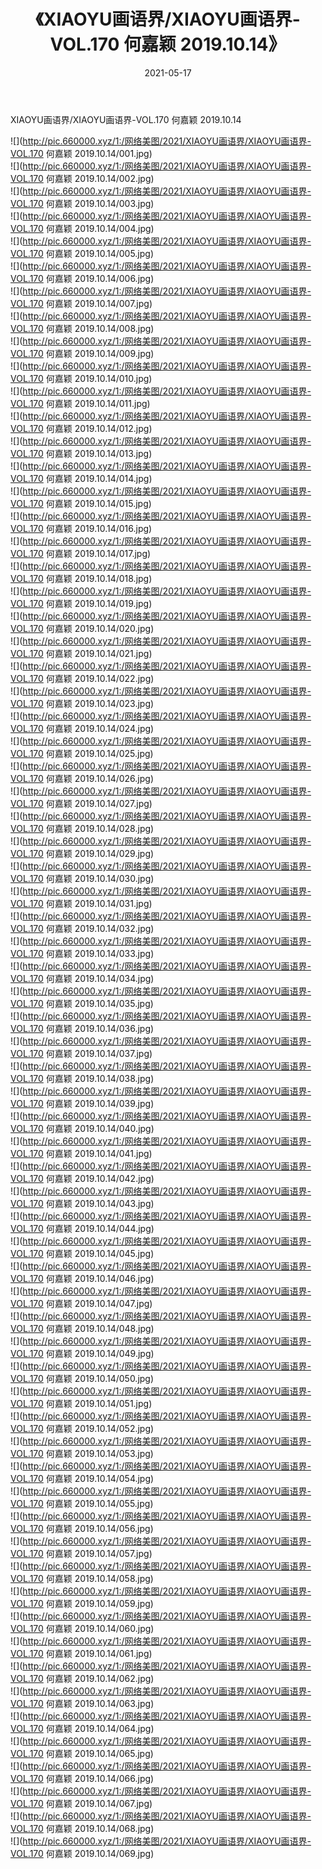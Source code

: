 ﻿---
layout: post
title:  《XIAOYU画语界/XIAOYU画语界-VOL.170 何嘉颖 2019.10.14》
date:   2021-05-17
img: http://pic.660000.xyz/1:/网络美图/2021/XIAOYU画语界/XIAOYU画语界-VOL.170 何嘉颖 2019.10.14/000.jpg
categories: [美女, 清纯, 唯美]
---

XIAOYU画语界/XIAOYU画语界-VOL.170 何嘉颖 2019.10.14

 ![](http://pic.660000.xyz/1:/网络美图/2021/XIAOYU画语界/XIAOYU画语界-VOL.170 何嘉颖 2019.10.14/001.jpg) <br>![](http://pic.660000.xyz/1:/网络美图/2021/XIAOYU画语界/XIAOYU画语界-VOL.170 何嘉颖 2019.10.14/002.jpg) <br>![](http://pic.660000.xyz/1:/网络美图/2021/XIAOYU画语界/XIAOYU画语界-VOL.170 何嘉颖 2019.10.14/003.jpg) <br>![](http://pic.660000.xyz/1:/网络美图/2021/XIAOYU画语界/XIAOYU画语界-VOL.170 何嘉颖 2019.10.14/004.jpg) <br>![](http://pic.660000.xyz/1:/网络美图/2021/XIAOYU画语界/XIAOYU画语界-VOL.170 何嘉颖 2019.10.14/005.jpg) <br>![](http://pic.660000.xyz/1:/网络美图/2021/XIAOYU画语界/XIAOYU画语界-VOL.170 何嘉颖 2019.10.14/006.jpg) <br>![](http://pic.660000.xyz/1:/网络美图/2021/XIAOYU画语界/XIAOYU画语界-VOL.170 何嘉颖 2019.10.14/007.jpg) <br>![](http://pic.660000.xyz/1:/网络美图/2021/XIAOYU画语界/XIAOYU画语界-VOL.170 何嘉颖 2019.10.14/008.jpg) <br>![](http://pic.660000.xyz/1:/网络美图/2021/XIAOYU画语界/XIAOYU画语界-VOL.170 何嘉颖 2019.10.14/009.jpg) <br>![](http://pic.660000.xyz/1:/网络美图/2021/XIAOYU画语界/XIAOYU画语界-VOL.170 何嘉颖 2019.10.14/010.jpg) <br>![](http://pic.660000.xyz/1:/网络美图/2021/XIAOYU画语界/XIAOYU画语界-VOL.170 何嘉颖 2019.10.14/011.jpg) <br>![](http://pic.660000.xyz/1:/网络美图/2021/XIAOYU画语界/XIAOYU画语界-VOL.170 何嘉颖 2019.10.14/012.jpg) <br>![](http://pic.660000.xyz/1:/网络美图/2021/XIAOYU画语界/XIAOYU画语界-VOL.170 何嘉颖 2019.10.14/013.jpg) <br>![](http://pic.660000.xyz/1:/网络美图/2021/XIAOYU画语界/XIAOYU画语界-VOL.170 何嘉颖 2019.10.14/014.jpg) <br>![](http://pic.660000.xyz/1:/网络美图/2021/XIAOYU画语界/XIAOYU画语界-VOL.170 何嘉颖 2019.10.14/015.jpg) <br>![](http://pic.660000.xyz/1:/网络美图/2021/XIAOYU画语界/XIAOYU画语界-VOL.170 何嘉颖 2019.10.14/016.jpg) <br>![](http://pic.660000.xyz/1:/网络美图/2021/XIAOYU画语界/XIAOYU画语界-VOL.170 何嘉颖 2019.10.14/017.jpg) <br>![](http://pic.660000.xyz/1:/网络美图/2021/XIAOYU画语界/XIAOYU画语界-VOL.170 何嘉颖 2019.10.14/018.jpg) <br>![](http://pic.660000.xyz/1:/网络美图/2021/XIAOYU画语界/XIAOYU画语界-VOL.170 何嘉颖 2019.10.14/019.jpg) <br>![](http://pic.660000.xyz/1:/网络美图/2021/XIAOYU画语界/XIAOYU画语界-VOL.170 何嘉颖 2019.10.14/020.jpg) <br>![](http://pic.660000.xyz/1:/网络美图/2021/XIAOYU画语界/XIAOYU画语界-VOL.170 何嘉颖 2019.10.14/021.jpg) <br>![](http://pic.660000.xyz/1:/网络美图/2021/XIAOYU画语界/XIAOYU画语界-VOL.170 何嘉颖 2019.10.14/022.jpg) <br>![](http://pic.660000.xyz/1:/网络美图/2021/XIAOYU画语界/XIAOYU画语界-VOL.170 何嘉颖 2019.10.14/023.jpg) <br>![](http://pic.660000.xyz/1:/网络美图/2021/XIAOYU画语界/XIAOYU画语界-VOL.170 何嘉颖 2019.10.14/024.jpg) <br>![](http://pic.660000.xyz/1:/网络美图/2021/XIAOYU画语界/XIAOYU画语界-VOL.170 何嘉颖 2019.10.14/025.jpg) <br>![](http://pic.660000.xyz/1:/网络美图/2021/XIAOYU画语界/XIAOYU画语界-VOL.170 何嘉颖 2019.10.14/026.jpg) <br>![](http://pic.660000.xyz/1:/网络美图/2021/XIAOYU画语界/XIAOYU画语界-VOL.170 何嘉颖 2019.10.14/027.jpg) <br>![](http://pic.660000.xyz/1:/网络美图/2021/XIAOYU画语界/XIAOYU画语界-VOL.170 何嘉颖 2019.10.14/028.jpg) <br>![](http://pic.660000.xyz/1:/网络美图/2021/XIAOYU画语界/XIAOYU画语界-VOL.170 何嘉颖 2019.10.14/029.jpg) <br>![](http://pic.660000.xyz/1:/网络美图/2021/XIAOYU画语界/XIAOYU画语界-VOL.170 何嘉颖 2019.10.14/030.jpg) <br>![](http://pic.660000.xyz/1:/网络美图/2021/XIAOYU画语界/XIAOYU画语界-VOL.170 何嘉颖 2019.10.14/031.jpg) <br>![](http://pic.660000.xyz/1:/网络美图/2021/XIAOYU画语界/XIAOYU画语界-VOL.170 何嘉颖 2019.10.14/032.jpg) <br>![](http://pic.660000.xyz/1:/网络美图/2021/XIAOYU画语界/XIAOYU画语界-VOL.170 何嘉颖 2019.10.14/033.jpg) <br>![](http://pic.660000.xyz/1:/网络美图/2021/XIAOYU画语界/XIAOYU画语界-VOL.170 何嘉颖 2019.10.14/034.jpg) <br>![](http://pic.660000.xyz/1:/网络美图/2021/XIAOYU画语界/XIAOYU画语界-VOL.170 何嘉颖 2019.10.14/035.jpg) <br>![](http://pic.660000.xyz/1:/网络美图/2021/XIAOYU画语界/XIAOYU画语界-VOL.170 何嘉颖 2019.10.14/036.jpg) <br>![](http://pic.660000.xyz/1:/网络美图/2021/XIAOYU画语界/XIAOYU画语界-VOL.170 何嘉颖 2019.10.14/037.jpg) <br>![](http://pic.660000.xyz/1:/网络美图/2021/XIAOYU画语界/XIAOYU画语界-VOL.170 何嘉颖 2019.10.14/038.jpg) <br>![](http://pic.660000.xyz/1:/网络美图/2021/XIAOYU画语界/XIAOYU画语界-VOL.170 何嘉颖 2019.10.14/039.jpg) <br>![](http://pic.660000.xyz/1:/网络美图/2021/XIAOYU画语界/XIAOYU画语界-VOL.170 何嘉颖 2019.10.14/040.jpg) <br>![](http://pic.660000.xyz/1:/网络美图/2021/XIAOYU画语界/XIAOYU画语界-VOL.170 何嘉颖 2019.10.14/041.jpg) <br>![](http://pic.660000.xyz/1:/网络美图/2021/XIAOYU画语界/XIAOYU画语界-VOL.170 何嘉颖 2019.10.14/042.jpg) <br>![](http://pic.660000.xyz/1:/网络美图/2021/XIAOYU画语界/XIAOYU画语界-VOL.170 何嘉颖 2019.10.14/043.jpg) <br>![](http://pic.660000.xyz/1:/网络美图/2021/XIAOYU画语界/XIAOYU画语界-VOL.170 何嘉颖 2019.10.14/044.jpg) <br>![](http://pic.660000.xyz/1:/网络美图/2021/XIAOYU画语界/XIAOYU画语界-VOL.170 何嘉颖 2019.10.14/045.jpg) <br>![](http://pic.660000.xyz/1:/网络美图/2021/XIAOYU画语界/XIAOYU画语界-VOL.170 何嘉颖 2019.10.14/046.jpg) <br>![](http://pic.660000.xyz/1:/网络美图/2021/XIAOYU画语界/XIAOYU画语界-VOL.170 何嘉颖 2019.10.14/047.jpg) <br>![](http://pic.660000.xyz/1:/网络美图/2021/XIAOYU画语界/XIAOYU画语界-VOL.170 何嘉颖 2019.10.14/048.jpg) <br>![](http://pic.660000.xyz/1:/网络美图/2021/XIAOYU画语界/XIAOYU画语界-VOL.170 何嘉颖 2019.10.14/049.jpg) <br>![](http://pic.660000.xyz/1:/网络美图/2021/XIAOYU画语界/XIAOYU画语界-VOL.170 何嘉颖 2019.10.14/050.jpg) <br>![](http://pic.660000.xyz/1:/网络美图/2021/XIAOYU画语界/XIAOYU画语界-VOL.170 何嘉颖 2019.10.14/051.jpg) <br>![](http://pic.660000.xyz/1:/网络美图/2021/XIAOYU画语界/XIAOYU画语界-VOL.170 何嘉颖 2019.10.14/052.jpg) <br>![](http://pic.660000.xyz/1:/网络美图/2021/XIAOYU画语界/XIAOYU画语界-VOL.170 何嘉颖 2019.10.14/053.jpg) <br>![](http://pic.660000.xyz/1:/网络美图/2021/XIAOYU画语界/XIAOYU画语界-VOL.170 何嘉颖 2019.10.14/054.jpg) <br>![](http://pic.660000.xyz/1:/网络美图/2021/XIAOYU画语界/XIAOYU画语界-VOL.170 何嘉颖 2019.10.14/055.jpg) <br>![](http://pic.660000.xyz/1:/网络美图/2021/XIAOYU画语界/XIAOYU画语界-VOL.170 何嘉颖 2019.10.14/056.jpg) <br>![](http://pic.660000.xyz/1:/网络美图/2021/XIAOYU画语界/XIAOYU画语界-VOL.170 何嘉颖 2019.10.14/057.jpg) <br>![](http://pic.660000.xyz/1:/网络美图/2021/XIAOYU画语界/XIAOYU画语界-VOL.170 何嘉颖 2019.10.14/058.jpg) <br>![](http://pic.660000.xyz/1:/网络美图/2021/XIAOYU画语界/XIAOYU画语界-VOL.170 何嘉颖 2019.10.14/059.jpg) <br>![](http://pic.660000.xyz/1:/网络美图/2021/XIAOYU画语界/XIAOYU画语界-VOL.170 何嘉颖 2019.10.14/060.jpg) <br>![](http://pic.660000.xyz/1:/网络美图/2021/XIAOYU画语界/XIAOYU画语界-VOL.170 何嘉颖 2019.10.14/061.jpg) <br>![](http://pic.660000.xyz/1:/网络美图/2021/XIAOYU画语界/XIAOYU画语界-VOL.170 何嘉颖 2019.10.14/062.jpg) <br>![](http://pic.660000.xyz/1:/网络美图/2021/XIAOYU画语界/XIAOYU画语界-VOL.170 何嘉颖 2019.10.14/063.jpg) <br>![](http://pic.660000.xyz/1:/网络美图/2021/XIAOYU画语界/XIAOYU画语界-VOL.170 何嘉颖 2019.10.14/064.jpg) <br>![](http://pic.660000.xyz/1:/网络美图/2021/XIAOYU画语界/XIAOYU画语界-VOL.170 何嘉颖 2019.10.14/065.jpg) <br>![](http://pic.660000.xyz/1:/网络美图/2021/XIAOYU画语界/XIAOYU画语界-VOL.170 何嘉颖 2019.10.14/066.jpg) <br>![](http://pic.660000.xyz/1:/网络美图/2021/XIAOYU画语界/XIAOYU画语界-VOL.170 何嘉颖 2019.10.14/067.jpg) <br>![](http://pic.660000.xyz/1:/网络美图/2021/XIAOYU画语界/XIAOYU画语界-VOL.170 何嘉颖 2019.10.14/068.jpg) <br>![](http://pic.660000.xyz/1:/网络美图/2021/XIAOYU画语界/XIAOYU画语界-VOL.170 何嘉颖 2019.10.14/069.jpg) <br>